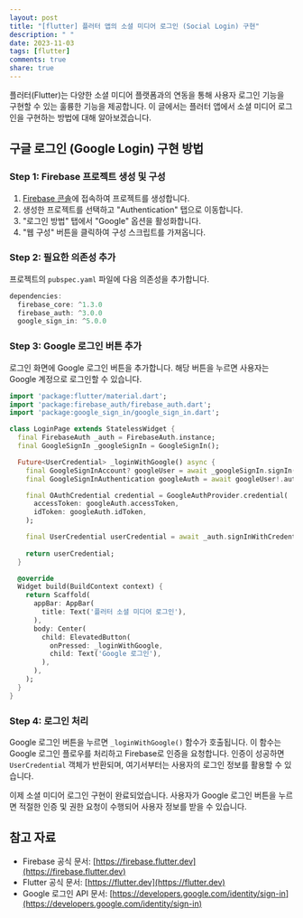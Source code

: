 ```yaml
---
layout: post
title: "[flutter] 플러터 앱의 소셜 미디어 로그인 (Social Login) 구현"
description: " "
date: 2023-11-03
tags: [flutter]
comments: true
share: true
---
```


플러터(Flutter)는 다양한 소셜 미디어 플랫폼과의 연동을 통해 사용자 로그인 기능을 구현할 수 있는 훌륭한 기능을 제공합니다. 이 글에서는 플러터 앱에서 소셜 미디어 로그인을 구현하는 방법에 대해 알아보겠습니다.

## 구글 로그인 (Google Login) 구현 방법 

### Step 1: Firebase 프로젝트 생성 및 구성

1. [Firebase 콘솔](https://console.firebase.google.com/)에 접속하여 프로젝트를 생성합니다.
2. 생성한 프로젝트를 선택하고 "Authentication" 탭으로 이동합니다.
3. "로그인 방법" 탭에서 "Google" 옵션을 활성화합니다.
4. "웹 구성" 버튼을 클릭하여 구성 스크립트를 가져옵니다.

### Step 2: 필요한 의존성 추가

프로젝트의 `pubspec.yaml` 파일에 다음 의존성을 추가합니다.

```dart
dependencies:
  firebase_core: ^1.3.0
  firebase_auth: ^3.0.0
  google_sign_in: ^5.0.0
```

### Step 3: Google 로그인 버튼 추가

로그인 화면에 Google 로그인 버튼을 추가합니다. 해당 버튼을 누르면 사용자는 Google 계정으로 로그인할 수 있습니다.

```dart
import 'package:flutter/material.dart';
import 'package:firebase_auth/firebase_auth.dart';
import 'package:google_sign_in/google_sign_in.dart';

class LoginPage extends StatelessWidget {
  final FirebaseAuth _auth = FirebaseAuth.instance;
  final GoogleSignIn _googleSignIn = GoogleSignIn();

  Future<UserCredential> _loginWithGoogle() async {
    final GoogleSignInAccount? googleUser = await _googleSignIn.signIn();
    final GoogleSignInAuthentication googleAuth = await googleUser!.authentication;

    final OAuthCredential credential = GoogleAuthProvider.credential(
      accessToken: googleAuth.accessToken,
      idToken: googleAuth.idToken,
    );

    final UserCredential userCredential = await _auth.signInWithCredential(credential);
    
    return userCredential;
  }

  @override
  Widget build(BuildContext context) {
    return Scaffold(
      appBar: AppBar(
        title: Text('플러터 소셜 미디어 로그인'),
      ),
      body: Center(
        child: ElevatedButton(
          onPressed: _loginWithGoogle,
          child: Text('Google 로그인'),
        ),
      ),
    );
  }
}
```

### Step 4: 로그인 처리

Google 로그인 버튼을 누르면 `_loginWithGoogle()` 함수가 호출됩니다. 이 함수는 Google 로그인 플로우를 처리하고 Firebase로 인증을 요청합니다. 인증이 성공하면 `UserCredential` 객체가 반환되며, 여기서부터는 사용자의 로그인 정보를 활용할 수 있습니다.

이제 소셜 미디어 로그인 구현이 완료되었습니다. 사용자가 Google 로그인 버튼을 누르면 적절한 인증 및 권한 요청이 수행되어 사용자 정보를 받을 수 있습니다.

## 참고 자료

- Firebase 공식 문서: [https://firebase.flutter.dev](https://firebase.flutter.dev)
- Flutter 공식 문서: [https://flutter.dev](https://flutter.dev)
- Google 로그인 API 문서: [https://developers.google.com/identity/sign-in](https://developers.google.com/identity/sign-in)